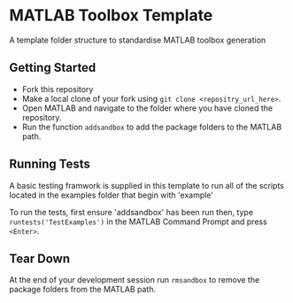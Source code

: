 # MATLAB Toolbox Template

A template folder structure to standardise MATLAB toolbox generation

## Getting Started

 - Fork this repository 
 - Make a local clone of your fork using `git clone <repositry_url_here>`. 
 - Open MATLAB and navigate to the folder where you have cloned the repository. 
 - Run the function `addsandbox` to add the package folders to the MATLAB path. 

## Running Tests
 A basic testing framwork is supplied in this template to run all of the scripts
 located in the examples folder that begin with 'example'

 To run the tests, first ensure 'addsandbox' has been run then, type `runtests('TestExamples')` 
 in the MATLAB Command Prompt and press `<Enter>`.

## Tear Down

 At the end of your development session run `rmsandbox` to remove the package folders from the MATLAB path.
